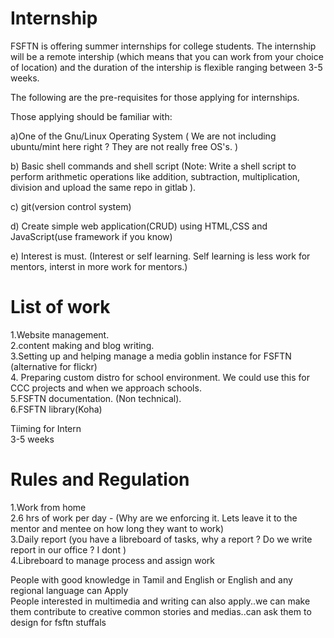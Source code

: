 # Internship

FSFTN is offering summer internships for college students. The internship will be a remote intership (which means that you can work from your choice of location) and the duration of the intership is flexible ranging between 3-5 weeks. 

The following are the pre-requisites for those applying for internships.

Those applying should be familiar with:

  a)One of the Gnu/Linux Operating System ( We are not including ubuntu/mint here right ? They are not really free OS's. )

  b) Basic shell commands and shell script 
    (Note: Write a shell script to perform arithmetic operations like addition, subtraction, multiplication, division and upload the same repo in gitlab ).

  c) git(version control system)

  d) Create simple web application(CRUD) using HTML,CSS and JavaScript(use framework if you know)

  e) Interest is must. (Interest or self learning. Self learning is less work for mentors, interst in more work for mentors.)

  
  
# List of work 
1.Website management.<br/>
2.content making and blog writing.<br/>
3.Setting up and helping manage a  media goblin instance for FSFTN (alternative for flickr) <br/>
4. Preparing custom distro for school environment. We could use this for CCC projects and when we approach schools.<br/>
5.FSFTN documentation. (Non technical).<br/>
6.FSFTN library(Koha)

Tiiming for Intern<br/>
3-5 weeks

# Rules and Regulation <br/>
1.Work from home <br/>
2.6 hrs of work per day -  (Why are we enforcing it. Lets leave it to the mentor and mentee on how long they want to work) <br/>
3.Daily report   (you have a libreboard of tasks, why a report ? Do we write report in our office ? I dont )<br/>
4.Libreboard to manage process and assign work 

People with good knowledge in Tamil and English or English and any regional language can Apply<br/>
People interested in multimedia and writing can also apply..we can make them contribute to creative common stories and medias..can ask them to design for fsftn stuffals
